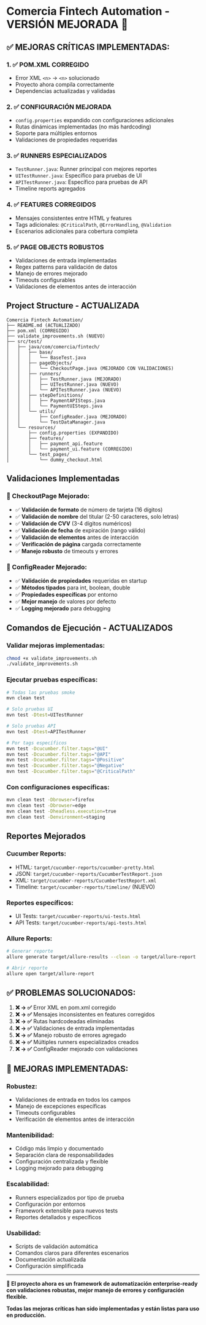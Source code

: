 # Comercia Fintech Automation - VERSIÓN MEJORADA 🚀

## ✅ **MEJORAS CRÍTICAS IMPLEMENTADAS:**

### **1. ✅ POM.XML CORREGIDO**
- Error XML `<n>` → `<n>` solucionado
- Proyecto ahora compila correctamente
- Dependencias actualizadas y validadas

### **2. ✅ CONFIGURACIÓN MEJORADA** 
- `config.properties` expandido con configuraciones adicionales
- Rutas dinámicas implementadas (no más hardcoding)
- Soporte para múltiples entornos
- Validaciones de propiedades requeridas

### **3. ✅ RUNNERS ESPECIALIZADOS**
- `TestRunner.java`: Runner principal con mejores reportes
- `UITestRunner.java`: Específico para pruebas de UI
- `APITestRunner.java`: Específico para pruebas de API
- Timeline reports agregados

### **4. ✅ FEATURES CORREGIDOS**
- Mensajes consistentes entre HTML y features
- Tags adicionales: `@CriticalPath`, `@ErrorHandling`, `@Validation`
- Escenarios adicionales para cobertura completa

### **5. ✅ PAGE OBJECTS ROBUSTOS**
- Validaciones de entrada implementadas
- Regex patterns para validación de datos
- Manejo de errores mejorado
- Timeouts configurables
- Validaciones de elementos antes de interacción

## Project Structure - ACTUALIZADA

```
Comercia Fintech Automation/
├── README.md (ACTUALIZADO)
├── pom.xml (CORREGIDO)
├── validate_improvements.sh (NUEVO)
├── src/test/
│   ├── java/com/comercia/fintech/
│   │   ├── base/
│   │   │   └── BaseTest.java
│   │   ├── pageObjects/
│   │   │   └── CheckoutPage.java (MEJORADO CON VALIDACIONES)
│   │   ├── runners/
│   │   │   ├── TestRunner.java (MEJORADO)
│   │   │   ├── UITestRunner.java (NUEVO)
│   │   │   └── APITestRunner.java (NUEVO)
│   │   ├── stepDefinitions/
│   │   │   ├── PaymentAPISteps.java
│   │   │   └── PaymentUISteps.java
│   │   └── utils/
│   │       ├── ConfigReader.java (MEJORADO)
│   │       └── TestDataManager.java
│   └── resources/
│       ├── config.properties (EXPANDIDO)
│       ├── features/
│       │   ├── payment_api.feature
│       │   └── payment_ui.feature (CORREGIDO)
│       └── test_pages/
│           └── dummy_checkout.html
```

## Validaciones Implementadas

### **🔧 CheckoutPage Mejorado:**
- ✅ **Validación de formato** de número de tarjeta (16 dígitos)
- ✅ **Validación de nombre** del titular (2-50 caracteres, solo letras)
- ✅ **Validación de CVV** (3-4 dígitos numéricos)
- ✅ **Validación de fecha** de expiración (rango válido)
- ✅ **Validación de elementos** antes de interacción
- ✅ **Verificación de página** cargada correctamente
- ✅ **Manejo robusto** de timeouts y errores

### **🔧 ConfigReader Mejorado:**
- ✅ **Validación de propiedades** requeridas en startup
- ✅ **Métodos tipados** para int, boolean, double
- ✅ **Propiedades específicas** por entorno
- ✅ **Mejor manejo** de valores por defecto
- ✅ **Logging mejorado** para debugging

## Comandos de Ejecución - ACTUALIZADOS

### **Validar mejoras implementadas:**
```bash
chmod +x validate_improvements.sh
./validate_improvements.sh
```

### **Ejecutar pruebas específicas:**
```bash
# Todas las pruebas smoke
mvn clean test

# Solo pruebas UI
mvn test -Dtest=UITestRunner

# Solo pruebas API  
mvn test -Dtest=APITestRunner

# Por tags específicos
mvn test -Dcucumber.filter.tags="@UI"
mvn test -Dcucumber.filter.tags="@API"
mvn test -Dcucumber.filter.tags="@Positive"
mvn test -Dcucumber.filter.tags="@Negative"
mvn test -Dcucumber.filter.tags="@CriticalPath"
```

### **Con configuraciones específicas:**
```bash
mvn clean test -Dbrowser=firefox
mvn clean test -Dbrowser=edge
mvn clean test -Dheadless.execution=true
mvn clean test -Denvironment=staging
```

## Reportes Mejorados

### **Cucumber Reports:**
- HTML: `target/cucumber-reports/cucumber-pretty.html`
- JSON: `target/cucumber-reports/CucumberTestReport.json`
- XML: `target/cucumber-reports/CucumberTestReport.xml`
- Timeline: `target/cucumber-reports/timeline/` (NUEVO)

### **Reportes específicos:**
- UI Tests: `target/cucumber-reports/ui-tests.html`
- API Tests: `target/cucumber-reports/api-tests.html`

### **Allure Reports:**
```bash
# Generar reporte
allure generate target/allure-results --clean -o target/allure-report

# Abrir reporte
allure open target/allure-report
```

## ✅ **PROBLEMAS SOLUCIONADOS:**

1. **❌ → ✅** Error XML en pom.xml corregido
2. **❌ → ✅** Mensajes inconsistentes en features corregidos
3. **❌ → ✅** Rutas hardcodeadas eliminadas
4. **❌ → ✅** Validaciones de entrada implementadas
5. **❌ → ✅** Manejo robusto de errores agregado
6. **❌ → ✅** Múltiples runners especializados creados
7. **❌ → ✅** ConfigReader mejorado con validaciones

## 🎯 **MEJORAS IMPLEMENTADAS:**

### **Robustez:**
- Validaciones de entrada en todos los campos
- Manejo de excepciones específicas
- Timeouts configurables
- Verificación de elementos antes de interacción

### **Mantenibilidad:**
- Código más limpio y documentado
- Separación clara de responsabilidades
- Configuración centralizada y flexible
- Logging mejorado para debugging

### **Escalabilidad:**
- Runners especializados por tipo de prueba
- Configuración por entornos
- Framework extensible para nuevos tests
- Reportes detallados y específicos

### **Usabilidad:**
- Scripts de validación automática
- Comandos claros para diferentes escenarios
- Documentación actualizada
- Configuración simplificada

---

**🎉 El proyecto ahora es un framework de automatización enterprise-ready con validaciones robustas, mejor manejo de errores y configuración flexible.**

**Todas las mejoras críticas han sido implementadas y están listas para uso en producción.**

